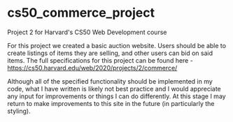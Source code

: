 # cs50_commerce_project
Project 2 for Harvard's CS50 Web Development course

For this project we created a basic auction website. Users should be able to create listings of items they are selling, and other users can bid on said items. The full specifications for this project can be found here - https://cs50.harvard.edu/web/2020/projects/2/commerce/

Although all of the specified functionality should be implemented in my code, what I have written is likely not best practice and I would appreciate any input for improvements or things I can do differently. At this stage I may return to make improvements to this site in the future (in particularly the styling).
